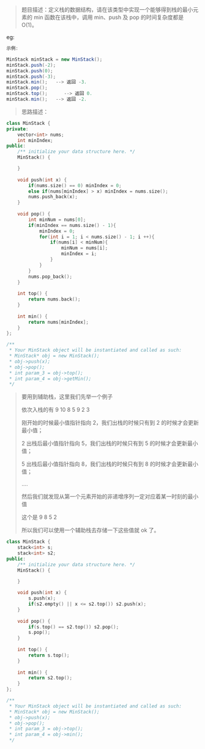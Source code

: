 > 题目描述：定义栈的数据结构，请在该类型中实现一个能够得到栈的最小元素的 min 函数在该栈中，调用 min、push 及 pop 的时间复杂度都是 O(1)。
>

eg:

```java
示例:

MinStack minStack = new MinStack();
minStack.push(-2);
minStack.push(0);
minStack.push(-3);
minStack.min();   --> 返回 -3.
minStack.pop();
minStack.top();      --> 返回 0.
minStack.min();   --> 返回 -2.
```

> 思路描述：
>

```C++
class MinStack {
private:
    vector<int> nums;
    int minIndex;
public:
    /** initialize your data structure here. */
    MinStack() {

    }
    
    void push(int x) {
        if(nums.size() == 0) minIndex = 0;
        else if(nums[minIndex] > x) minIndex = nums.size();
        nums.push_back(x);
    }
    
    void pop() {
        int minNum = nums[0];
        if(minIndex == nums.size() - 1){
            minIndex = 0;
            for(int i = 1; i < nums.size() - 1; i ++){
                if(nums[i] < minNum){
                    minNum = nums[i];
                    minIndex = i;
                }
            }
        }
        nums.pop_back();
    }
    
    int top() {
        return nums.back();
    }
    
    int min() {
        return nums[minIndex];
    }
};

/**
 * Your MinStack object will be instantiated and called as such:
 * MinStack* obj = new MinStack();
 * obj->push(x);
 * obj->pop();
 * int param_3 = obj->top();
 * int param_4 = obj->getMin();
 */
```

> 要用到辅助栈，这里我们先举一个例子
>
> 依次入栈的有 9 10 8 5 9 2 3
>
> 刚开始的时候最小值指针指向 2，我们出栈的时候只有到 2 的时候才会更新最小值；
>
> 2 出栈后最小值指针指向 5，我们出栈的时候只有到 5 的时候才会更新最小值；
>
> 5 出栈后最小值指针指向 8，我们出栈的时候只有到 8 的时候才会更新最小值；
>
> ....
>
> 然后我们就发现从第一个元素开始的非递增序列一定对应着某一时刻的最小值
>
> 这个是 9 8 5 2
>
> 所以我们可以使用一个辅助栈去存储一下这些值就 ok 了。

```C++
class MinStack {
    stack<int> s;
    stack<int> s2;
public:
    /** initialize your data structure here. */
    MinStack() {

    }
    
    void push(int x) {
        s.push(x);
        if(s2.empty() || x <= s2.top()) s2.push(x);
    }
    
    void pop() {
        if(s.top() == s2.top()) s2.pop();
        s.pop();
    }
    
    int top() {
        return s.top();
    }
    
    int min() {
        return s2.top();
    }
};

/**
 * Your MinStack object will be instantiated and called as such:
 * MinStack* obj = new MinStack();
 * obj->push(x);
 * obj->pop();
 * int param_3 = obj->top();
 * int param_4 = obj->min();
 */
```

